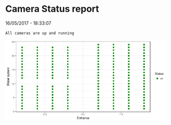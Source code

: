 Camera Status report
================
16/05/2017 - 18:33:07

    All cameras are up and running

![](camreport_files/figure-markdown_github/unnamed-chunk-2-1.png)
